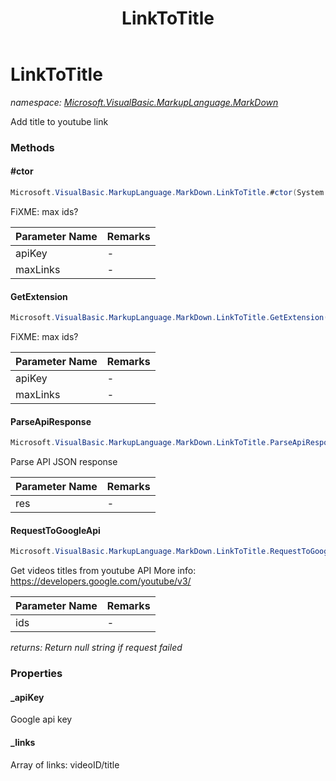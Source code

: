 ﻿---
title: LinkToTitle
---

# LinkToTitle
_namespace: [Microsoft.VisualBasic.MarkupLanguage.MarkDown](N-Microsoft.VisualBasic.MarkupLanguage.MarkDown.html)_

Add title to youtube link



### Methods

#### #ctor
```csharp
Microsoft.VisualBasic.MarkupLanguage.MarkDown.LinkToTitle.#ctor(System.String,System.Int32)
```
FiXME: max ids?

|Parameter Name|Remarks|
|--------------|-------|
|apiKey|-|
|maxLinks|-|


#### GetExtension
```csharp
Microsoft.VisualBasic.MarkupLanguage.MarkDown.LinkToTitle.GetExtension(System.String,System.Int32)
```
FiXME: max ids?

|Parameter Name|Remarks|
|--------------|-------|
|apiKey|-|
|maxLinks|-|


#### ParseApiResponse
```csharp
Microsoft.VisualBasic.MarkupLanguage.MarkDown.LinkToTitle.ParseApiResponse(System.String)
```
Parse API JSON response

|Parameter Name|Remarks|
|--------------|-------|
|res|-|


#### RequestToGoogleApi
```csharp
Microsoft.VisualBasic.MarkupLanguage.MarkDown.LinkToTitle.RequestToGoogleApi(System.String)
```
Get videos titles from youtube API
 More info: https://developers.google.com/youtube/v3/

|Parameter Name|Remarks|
|--------------|-------|
|ids|-|

_returns: Return null string if request failed_


### Properties

#### _apiKey
Google api key
#### _links
Array of links: videoID/title
